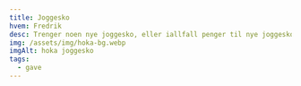 ```yaml
---
title: Joggesko
hvem: Fredrik
desc: Trenger noen nye joggesko, eller iallfall penger til nye joggesko
img: /assets/img/hoka-bg.webp
imgAlt: hoka joggesko
tags:
  - gave
---
```


